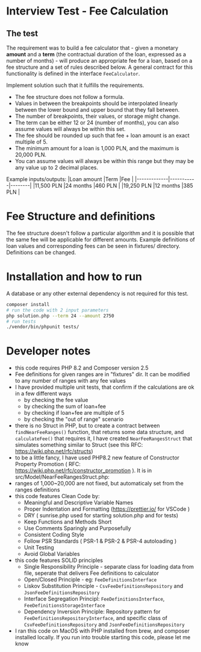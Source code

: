 # Interview Test - Fee Calculation

## The test

The requirement was to build a fee calculator that - given a monetary **amount** and a **term** (the contractual duration of the loan, expressed as a number of months) - will produce an appropriate fee for a loan, based on a fee structure and a set of rules described below. A general contract for this functionality is defined in the interface `FeeCalculator`.

Implement solution such that it fulfills the requirements.

- The fee structure does not follow a formula.
- Values in between the breakpoints should be interpolated linearly between the lower bound and upper bound that they fall between.
- The number of breakpoints, their values, or storage might change.
- The term can be either 12 or 24 (number of months), you can also assume values will always be within this set.
- The fee should be rounded up such that fee + loan amount is an exact multiple of 5.
- The minimum amount for a loan is 1,000 PLN, and the maximum is 20,000 PLN.
- You can assume values will always be within this range but they may be any value up to 2 decimal places.

Example inputs/outputs:
|Loan amount |Term |Fee |
|-------------|-----------|--------|
|11,500 PLN |24 months |460 PLN |
|19,250 PLN |12 months |385 PLN |

# Fee Structure and definitions

The fee structure doesn't follow a particular algorithm and it is possible that the same fee will be applicable for different amounts.
Example definitions of loan values and corresponding fees can be seen in fixtures/ directory. Definitions can be changed.

# Installation and how to run

A database or any other external dependency is not required for this test.

```bash
composer install
# run the code with 2 input parameters
php solution.php --term 24 --amount 2750
# run tests
./vendor/bin/phpunit tests/
```

# Developer notes

- this code requires PHP 8.2 and Composer version 2.5
- Fee definitions for given ranges are in "fixtures" dir. It can be modified to any number of ranges with any fee values
- I have provided multiple unit tests, that confirm if the calculations are ok in a few different ways
  - by checking the fee value
  - by checking the sum of loan+fee
  - by checking if loan+fee are multiple of 5
  - by checking the "out of range" scenario
- there is no Struct in PHP, but to create a contract between `findNearFeeRanges()` function, that returns some data structure, and `calculateFee()` that requires it, I have created `NearFeeRangesStruct` that simulates something similar to Struct (see this RFC: https://wiki.php.net/rfc/structs)
- to be a little fancy, I have used PHP8.2 new feature of Constructor Property Promotion ( RFC: https://wiki.php.net/rfc/constructor_promotion ). It is in src/Model/NearFeeRangesStruct.php:
- ranges of 1,000~20,000 are not fixed, but automaticaly set from the ranges definitions
- this code features Clean Code by:
  - Meaningful and Descriptive Variable Names
  - Proper Indentation and Formatting (https://prettier.io/ for VSCode )
  - DRY ( sunrise.php used for starting solution.php and for tests)
  - Keep Functions and Methods Short
  - Use Comments Sparingly and Purposefully
  - Consistent Coding Style
  - Follow PSR Standards ( PSR-1 & PSR-2 & PSR-4 autoloading )
  - Unit Testing
  - Avoid Global Variables
- this code features SOLID principles
  - Single Responsibility Principle - separate class for loading data from file, seperate that delivers Fee definitions to calculator
  - Open/Closed Principle - eg: `FeeDefinitionsInterface`
  - Liskov Substitution Principle - `CsvFeeDefinitionsRepository` and `JsonFeeDefinitionsRepository`
  - Interface Segregation Principl: `FeeDefinitionsInterface`, `FeeDefinitionsStorageInterface`
  - Dependency Inversion Principle: Repository pattern for `FeeDefinitionsRepositoryInterface`, and specific class of `CsvFeeDefinitionsRepository` and `JsonFeeDefinitionsRepository`
- I ran this code on MacOS with PHP installed from brew, and composer installed locally. If you run into trouble starting this code, please let me know
